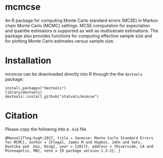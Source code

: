 # mcmcse
An R package for computing Monte Carlo standard
errors (MCSE) in Markov chain Monte Carlo (MCMC) settings. MCSE
computation for expectation and quantile estimators is
supported as well as multivariate estimations. The package also provides 
functions for computing effective sample size and for plotting
Monte Carlo estimates versus sample size.


# Installation
mcmcse can be downloaded directly into R through the the `devtools` package:
```{r}
install.packages("devtools")
library(devtools)
devtools::install_github("statvats/mcmcse")
```
# Citation
Please copy the following into a  `.bib` file.

`
@Manual{fleg:hugh:2017,
title = {mcmcse: Monte Carlo Standard Errors for MCMC},
author = {Flegal, James M and Hughes, John and Vats, Dootika and  Dai, Ning},
year = {2017},
address = {Riverside, CA and Minneapolis, MN},
note = {R package version 1.3-2},
}
`

